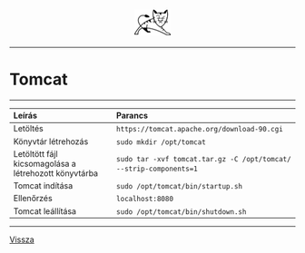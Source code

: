 <h3 align="center">
<img src="../.pictures/tomcat.png" alt="tomcat" width=64 />
</h3>

---

# Tomcat

---

| Leírás | Parancs |
| :----- | :------ |
| Letöltés | ```https://tomcat.apache.org/download-90.cgi``` |
| Könyvtár létrehozás | ```sudo mkdir /opt/tomcat``` |
| Letöltött fájl kicsomagolása a létrehozott könyvtárba | ```sudo tar -xvf tomcat.tar.gz -C /opt/tomcat/ --strip-components=1``` |
| Tomcat indítása | ```sudo /opt/tomcat/bin/startup.sh``` |
| Ellenőrzés | ```localhost:8080``` |
| Tomcat leállítása | ```sudo /opt/tomcat/bin/shutdown.sh``` |

---

[Vissza](../README.md)
